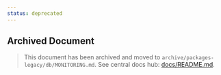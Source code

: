 ```yaml
---
status: deprecated
---
```


## Archived Document

> This document has been archived and moved to `archive/packages-legacy/db/MONITORING.md`.
> See central docs hub: [docs/README.md](../../docs/README.md).
